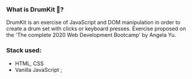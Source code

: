 ### What is DrumKit 🥁?

DrumKit is an exercise of JavaScript and DOM manipulation in order to create a drum set with clicks or keyboard presses.
Exercise proposed on the 'The complete 2020 Web Development Bootcamp' by Angela Yu.

### Stack used:

- HTML, CSS
- Vanilla JavaScript ;
